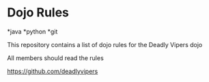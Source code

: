 Dojo Rules
==========
*java
*python
*git

This repository contains a list of dojo rules for the Deadly Vipers dojo

All members should read the rules

https://github.com/deadlyvipers



